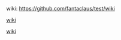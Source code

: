 wiki: https://github.com/fantaclaus/test/wiki

[wiki](https://github.com/fantaclaus/test/wiki)

[wiki](wiki)
